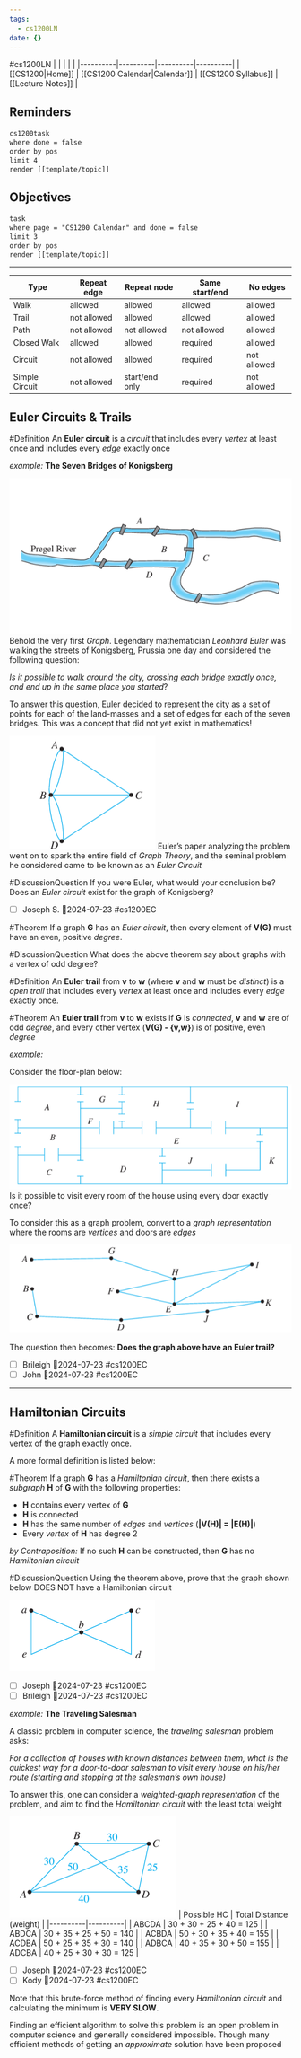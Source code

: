 ```yaml
---
tags:
  - cs1200LN
date: {}
---
```

#cs1200LN
|  |  |  |  |
|----------|----------|----------|----------|
| [[CS1200|Home]] | [[CS1200 Calendar|Calendar]] | [[CS1200 Syllabus]] | [[Lecture Notes]] |


## Reminders

```query
cs1200task
where done = false
order by pos
limit 4
render [[template/topic]]
```

## Objectives

```query
task
where page = "CS1200 Calendar" and done = false
limit 3
order by pos
render [[template/topic]]
```
---


| Type | Repeat edge | Repeat node | Same start/end | No edges |
|----------|----------|----------|----------|----------|
| Walk | allowed | allowed | allowed | allowed |
| Trail | not allowed | allowed | allowed | allowed |
| Path | not allowed | not allowed | not allowed | allowed |
| Closed Walk | allowed | allowed | required | allowed |
| Circuit | not allowed | allowed | required | not allowed |
| Simple Circuit | not allowed | start/end only | required | not allowed |

## Euler Circuits & Trails

#Definition An **Euler circuit** is a _circuit_ that includes every _vertex_ at least once and includes every _edge_ exactly once

_example:_ **The Seven Bridges of Konigsberg**

![](../img/konigsberg.png)
Behold the very first _Graph_. Legendary mathematician _Leonhard Euler_ was walking the streets of Konigsberg, Prussia one day and considered the following question:

  _Is it possible to walk around the city, crossing each bridge exactly once, and end up in the same place you started_?

To answer this question, Euler decided to represent the city as a set of points for each of the land-masses and a set of edges for each of the seven bridges. This was a concept that did not yet exist in mathematics!

![](../img/konigsberg-graph.png)
Euler’s paper analyzing the problem went on to spark the entire field of _Graph Theory_, and the seminal problem he considered came to be known as an _Euler Circuit_

#DiscussionQuestion If you were Euler, what would your conclusion be? Does an _Euler circuit_ exist for the graph of Konigsberg?

* [ ] Joseph S.  📅2024-07-23 #cs1200EC

#Theorem If a graph **G** has an _Euler circuit_, then every element of **V(G)** must have an even, positive _degree_.

#DiscussionQuestion What does the above theorem say about graphs with a vertex of odd degree?

#Definition An **Euler trail** from **v** to **w** (where **v** and **w** must be _distinct_) is a _open trail_ that includes every _vertex_ at least once and includes every _edge_ exactly once.

#Theorem An **Euler trail** from **v** to **w** exists if **G** is _connected_, **v** and **w** are of odd _degree_, and every other vertex (**V(G) - {v,w}**) is of positive, even _degree_

_example:_

Consider the floor-plan below:

![](../img/euler-floorplan.png)
Is it possible to visit every room of the house using every door exactly once?

To consider this as a graph problem, convert to a _graph representation_ where the rooms are _vertices_ and doors are _edges_

![](../img/euler-floorplan-graph.png)

The question then becomes: **Does the graph above have an Euler trail?**

* [ ] Brileigh  📅2024-07-23 #cs1200EC
* [ ] John  📅2024-07-23 #cs1200EC

---
## Hamiltonian Circuits

#Definition A **Hamiltonian circuit** is a _simple circuit_ that includes every vertex of the graph exactly once.

A more formal definition is listed below:

#Theorem If a graph **G** has a _Hamiltonian circuit_, then there exists a _subgraph_ **H** of **G** with the following properties:
* **H** contains every vertex of **G**
* **H** is connected
* **H** has the same number of _edges_ and _vertices_ (**|V(H)| = |E(H)|**)
* Every _vertex_ of **H** has degree 2

_by Contraposition:_
If no such **H** can be constructed, then **G** has no _Hamiltonian circuit_

#DiscussionQuestion Using the theorem above, prove that the graph shown below DOES NOT have a Hamiltonian circuit

![](../img/non-hamiltonian-graph.png)

* [ ] Joseph  📅2024-07-23 #cs1200EC
* [ ] Brileigh  📅2024-07-23 #cs1200EC

_example:_ **The Traveling Salesman**

A classic problem in computer science, the _traveling salesman_ problem asks:

  _For a collection of houses with known distances between them, what is the quickest way for a door-to-door salesman to visit every house on his/her route (starting and stopping at the salesman’s own house)_

To answer this, one can consider a _weighted-graph representation_ of the problem, and aim to find the _Hamiltonian circuit_ with the least total weight

![](../img/traveling-salesman-graph.png)
| Possible HC | Total Distance (weight) |
|----------|----------|
| ABCDA | 30 + 30 + 25 + 40 = 125 |
| ABDCA | 30 + 35 + 25 + 50 = 140 |
| ACBDA | 50 + 30 + 35 + 40 = 155 |
| ACDBA | 50 + 25 + 35 + 30 = 140 |
| ADBCA | 40 + 35 + 30 + 50 = 155 |
| ADCBA | 40 + 25 + 30 + 30 = 125 |

* [ ] Joseph  📅2024-07-23 #cs1200EC
* [ ] Kody  📅2024-07-23 #cs1200EC

Note that this brute-force method of finding every _Hamiltonian circuit_ and calculating the minimum is **VERY SLOW**. 

Finding an efficient algorithm to solve this problem is an open problem in computer science and generally considered impossible. Though many efficient methods of getting an _approximate_ solution have been proposed
